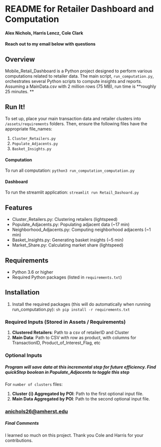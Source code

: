 # README for Retailer Dashboard and Computation
#### Alex Nichols, Harris Lencz, Cole Clark 
#### Reach out to my email below with questions


## Overview

Mobile_Retail_Dashboard is a Python project designed to perform various computations related to retailer data. The main script, `run_computation.py`, orchestrates several Python scripts to compute insights and reports.
Assuming a MainData.csv with 2 million rows (75 MB), run time is **roughly 25 minutes. **

## Run It!

To set up, place your main transaction data and retailer clusters into ``` /assets/requirements ``` folders. Then, ensure the following files have the appropriate file_names:
1. ```Cluster_Retailers.py```
2. ```Populate_Adjacents.py```
3. ```Basket_Insights.py```

#### Computation

To run all computation:  ```python3 run_computation_computation.py ```

#### Dashboard

To run the streamlit application:   ```streamlit run Retail_Dashoard.py```

## Features

- Cluster_Retailers.py: Clustering retailers (lightspeed)
- Populate_Adjacents.py: Populating adjacent data (~17 min)
- Neighborhood_Adjacents.py: Computing neighborhood adjacents (~1 min)
- Basket_Insights.py: Generating basket insights (~5 min)
- Market_Share.py: Calculating market share (lightspeed)

## Requirements

- Python 3.6 or higher
- Required Python packages (listed in `requirements.txt`)

## Installation

1. Install the required packages (this will do automatically when running run_computation.py):
    ```sh pip install -r requirements.txt ```

### Required Inputs (Stored in Assets / Requirements)

1. **Clustered Retailers**: Path to a csv of retailerID and Cluster
2. **Main Data**: Path to CSV with row as product, with columns for TransactionID, Product_of_Interest_Flag, etc

### Optional Inputs 
##### Program will save data at this incremental step for future efficiency. Find quickStep boolean in Populate_Adjacents to toggle this step

For ```number of clusters``` files:
1. **Cluster {i} Aggregated by POI**: Path to the first optional input file.
2. **Main Data Aggregated by POI**: Path to the second optional input file.


### anichols26@amherst.edu


##### Final Comments
I learned so much on this project. Thank you Cole and Harris for your contributions.
